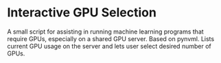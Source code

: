 # Interactive GPU Selection
A small script for assisting in running machine learning programs that require GPUs, especially on a shared GPU server.
Based on pynvml. Lists current GPU usage on the server and lets user select desired number of GPUs.